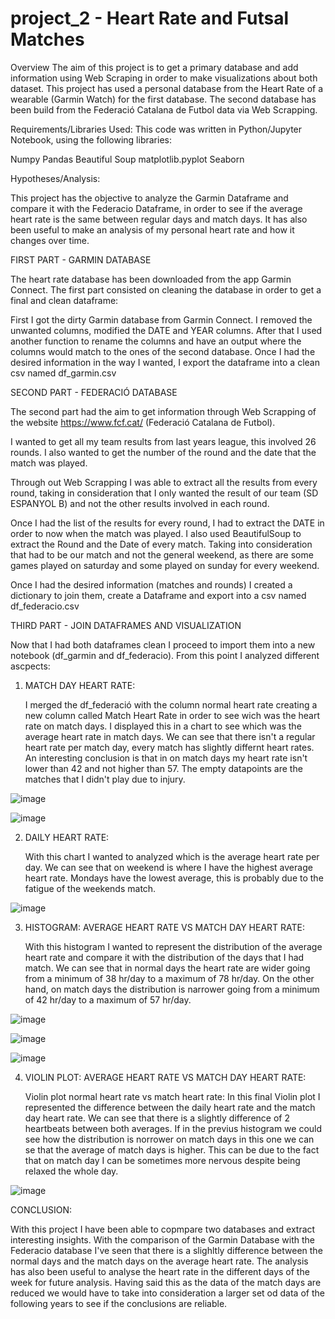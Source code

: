 # project_2 - Heart Rate and Futsal Matches

Overview
The aim of this project is to get a primary database and add information using Web Scraping in order to make visualizations about both dataset. 
This project has used a personal database from the Heart Rate of a wearable (Garmin Watch) for the first database. 
The second database has been build from the Federació Catalana de Futbol data via Web Scrapping. 

Requirements/Libraries Used:
This code was written in Python/Jupyter Notebook, using the following libraries:

Numpy
Pandas
Beautiful Soup
matplotlib.pyplot
Seaborn


Hypotheses/Analysis:

This project has the objective to analyze the Garmin Dataframe and compare it with the Federacio Dataframe, in order to see if the average heart rate is the same between regular days and match days. It has also been useful to make an analysis of my personal heart rate and how it changes over time.

FIRST PART - GARMIN DATABASE

The heart rate database has been downloaded from the app Garmin Connect.
The first part consisted on cleaning the database in order to get a final and clean dataframe:

First I got the dirty Garmin database from Garmin Connect.
I removed the unwanted columns, modified the DATE and YEAR columns. After that I used another function to rename the columns and have an output where the columns would match to the ones of the second database.
Once I had the desired information in the way I wanted, I export the dataframe into a clean csv named df_garmin.csv


SECOND PART - FEDERACIÓ DATABASE

The second part had the aim to get information through Web Scrapping of the website https://www.fcf.cat/ (Federació Catalana de Futbol).

I wanted to get all my team results from last years league, this involved 26 rounds. I also wanted to get the number of the round and the date that the match was played. 

Through out Web Scrapping I was able to extract all the results from every round, taking in consideration that I only wanted the result of our team (SD ESPANYOL B) and not the other results involved in each round.

Once I had the list of the results for every round, I had to extract the DATE in order to now when the match was played.
I also used BeautifulSoup to extract the Round and the Date of every match. Taking into consideration that had to be our match and not the general weekend, as there are some games played on saturday and some played on sunday for every weekend.

Once I had the desired information (matches and rounds) I created a dictionary to join them, create a Dataframe and export into a csv named df_federacio.csv


THIRD PART - JOIN DATAFRAMES AND VISUALIZATION

Now that I had both dataframes clean I proceed to import them into a new notebook (df_garmin and df_federacio). From this point I analyzed different ascpects:

1. MATCH DAY HEART RATE: 
    
    I merged the df_federació with the column normal heart rate creating a new column called Match Heart Rate in order to see wich was the heart rate on match days. I displayed this in a chart to see which was the average heart rate in match days. 
    We can see that there isn't a regular heart rate per match day, every match has slightly differnt heart rates. 
    An interesting conclusion is that in on  match days my heart rate isn't lower than 42 and not higher than 57.
    The empty datapoints are the matches that I didn't play due to injury.

 ![image](https://github.com/Miquelpg6/project_2/blob/main/images/match_day_heart_evolution.png?raw=true)

 ![image](https://github.com/Miquelpg6/project_2/blob/main/images/matchday_hr_histogram.png?raw=true)



2. DAILY HEART RATE:

    With this chart I wanted to analyzed which is the average heart rate per day. 
    We can see that on weekend is where I have the highest average heart rate. Mondays have the lowest average, this is probably due to the fatigue of the weekends match.

 ![image](https://github.com/Miquelpg6/project_2/blob/main/images/daily_hr.png?raw=true)



3. HISTOGRAM: AVERAGE HEART RATE VS MATCH DAY HEART RATE:

    With this histogram I wanted to represent the distribution of the average heart rate and compare it with the distribution of the days that I had match. We can see that in normal days the heart rate are wider going from a minimum of 38 hr/day to a maximum of 78 hr/day. On the other hand, on match days the distribution is narrower going from a minimum of 42 hr/day to a maximum of 57 hr/day. 

![image](https://github.com/Miquelpg6/project_2/blob/main/images/matchday_hr_histogram.png?raw=true)

 ![image](https://github.com/Miquelpg6/project_2/blob/main/images/normal_hr_histogram.png?raw=true)

 ![image](https://github.com/Miquelpg6/project_2/blob/main/images/normalhr_vs_matchhr.png?raw=true)

4. VIOLIN PLOT: AVERAGE HEART RATE VS MATCH DAY HEART RATE:

    Violin plot normal heart rate vs match heart rate: In this final Violin plot I represented the difference between the daily heart rate and the match day heart rate. 
    We can see that there is a slightly difference of 2 heartbeats between both averages. If in the previus histogram we could see how the distribution is norrower on match days in this one we can se that the average of match days is higher.
    This can be due to the fact that on match day I can be sometimes more nervous despite being relaxed the whole day.

![image](https://github.com/Miquelpg6/project_2/blob/main/images/violin_chart.png?raw=true)

    
CONCLUSION:

With this project I have been able to copmpare two databases and extract interesting insights. With the comparison of the Garmin Database with the Federacio database I've seen that there is a slighltly difference between the normal days and the match days on the average heart rate. The analysis has also been useful to analyse the heart rate in the different days of the week for future analysis. 
Having said this as the data of the match days are reduced we would have to take into consideration a larger set od data of the following years to see if the conclusions are reliable.


